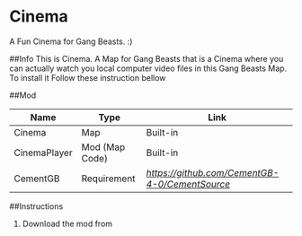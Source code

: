 # Cinema
A Fun Cinema for Gang Beasts. :)

##Info
This is Cinema. A Map for Gang Beasts that is a Cinema where you can actually watch you local computer video files in this Gang Beasts Map. To install it Follow these instruction bellow

##Mod

| Name         | Type           | Link                                           |
|--------------|----------------|------------------------------------------------|
| Cinema       | Map            | Built-in                                       |
| CinemaPlayer | Mod (Map Code) | Built-in                                       |
| CementGB     | Requirement    | _https://github.com/CementGB-4-0/CementSource_ |

##Instructions
1. Download the mod from 
